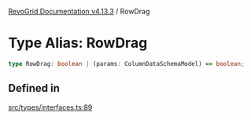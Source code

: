 [RevoGrid Documentation v4.13.3](README.md) / RowDrag

# Type Alias: RowDrag

```ts
type RowDrag: boolean | (params: ColumnDataSchemaModel) => boolean;
```

## Defined in

[src/types/interfaces.ts:89](https://github.com/revolist/revogrid/blob/827fce61250cb005ab132b3ed11b8ae836712e7b/src/types/interfaces.ts#L89)
